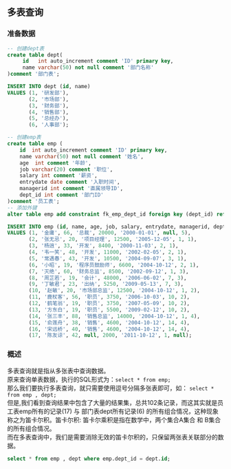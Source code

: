 ## 多表查询
### 准备数据
```SQL
-- 创建dept表
create table dept(
     id   int auto_increment comment 'ID' primary key,
     name varchar(50) not null comment '部门名称'
)comment '部门表';

INSERT INTO dept (id, name)
VALUES (1, '研发部'),
       (2, '市场部'),
       (3, '财务部'),
       (4, '销售部'),
       (5, '总经办'),
       (6, '人事部');

-- 创建emp表
create table emp (
    id  int auto_increment comment 'ID' primary key,
    name varchar(50) not null comment '姓名',
    age  int comment '年龄',
    job varchar(20) comment '职位',
    salary int comment '薪资',
    entrydate date comment '入职时间',
    managerid int comment '直属领导ID',
    dept_id int comment '部门ID'
)comment '员工表';
-- 添加外键
alter table emp add constraint fk_emp_dept_id foreign key (dept_id) references dept(id);

INSERT INTO emp (id, name, age, job, salary, entrydate, managerid, dept_id)
VALUES (1, '金庸', 66, '总裁', 20000, '2000-01-01', null, 5),
       (2, '张无忌', 20, '项目经理', 12500, '2005-12-05', 1, 1),
       (3, '杨逍', 33, '开发', 8400, '2000-11-03', 2, 1),
       (4, '韦一笑', 48, '开发', 11000, '2002-02-05', 2, 1),
       (5, '常遇春', 43, '开发', 10500, '2004-09-07', 3, 1),
       (6, '小昭', 19, '程序员鼓励师', 6600, '2004-10-12', 2, 1),
       (7, '灭绝', 60, '财务总监', 8500, '2002-09-12', 1, 3),
       (8, '周芷若', 19, '会计', 48000, '2006-06-02', 7, 3),
       (9, '丁敏君', 23, '出纳', 5250, '2009-05-13', 7, 3),
       (10, '赵敏', 20, '市场部总监', 12500, '2004-10-12', 1, 2),
       (11, '鹿杖客', 56, '职员', 3750, '2006-10-03', 10, 2),
       (12, '鹤笔翁', 19, '职员', 3750, '2007-05-09', 10, 2),
       (13, '方东白', 19, '职员', 5500, '2009-02-12', 10, 2),
       (14, '张三丰', 88, '销售总监', 14000, '2004-10-12', 1, 4),
       (15, '俞莲舟', 38, '销售', 4600, '2004-10-12', 14, 4),
       (16, '宋远桥', 40, '销售', 4600, '2004-10-12', 14, 4),
       (17, '陈友谅', 42, null, 2000, '2011-10-12', 1, null);
```
### 概述
多表查询就是指从多张表中查询数据。  
原来查询单表数据，执行的SQL形式为：`select * from emp;`  
那么我们要执行多表查询，就只需要使用逗号分隔多张表即可，如： `select * from emp , dept;`  
但是,我们看到查询结果中包含了大量的结果集，总共102条记录，而这其实就是员工表emp所有的记录(17) 与 部门表dept所有记录(6) 的所有组合情况，这种现象称之为笛卡尔积。笛卡尔积: 笛卡尔乘积是指在数学中，两个集合A集合 和 B集合的所有组合情况。  
而在多表查询中，我们是需要消除无效的笛卡尔积的，只保留两张表关联部分的数据。  
```SQL
select * from emp , dept where emp.dept_id = dept.id;
```


